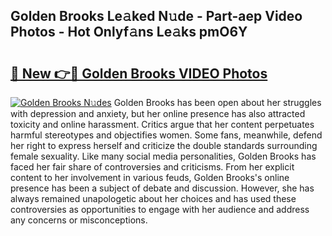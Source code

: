 ## Golden Brooks Le𝚊ked N𝚞de - Part-aep Video Photos - Hot Onlyf𝚊ns Le𝚊ks pmO6Y

# <h2><a href="http://ab61501.deff.icu/?id=Golden+Brooks">🔗 New 👉🔴 Golden Brooks VIDEO Photos</a></h2>

[![Golden Brooks N𝚞des](https://i.imgur.com/rIISA9y.gif)](http://ab61501.deff.icu/?id=Golden+Brooks)
Golden Brooks has been open about her struggles with depression and anxiety, but her online presence has also attracted toxicity and online harassment. Critics argue that her content perpetuates harmful stereotypes and objectifies women. Some fans, meanwhile, defend her right to express herself and criticize the double standards surrounding female sexuality. Like many social media personalities, Golden Brooks has faced her fair share of controversies and criticisms. From her explicit content to her involvement in various feuds, Golden Brooks's online presence has been a subject of debate and discussion. However, she has always remained unapologetic about her choices and has used these controversies as opportunities to engage with her audience and address any concerns or misconceptions.
